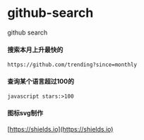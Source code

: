 # github-search
github search

#### 搜索本月上升最快的
```
https://github.com/trending?since=monthly
```
#### 查询某个语言超过100的
```
javascript stars:>100

```


#### 图标svg制作
[https://shields.io](https://shields.io)
